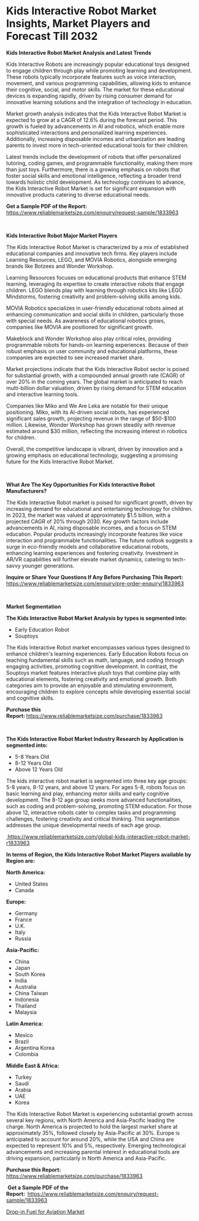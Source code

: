 <p><h1>Kids Interactive Robot Market Insights, Market Players and Forecast Till 2032</h1></p><p><strong>Kids Interactive Robot Market Analysis and Latest Trends</strong></p>
<p><p>Kids Interactive Robots are increasingly popular educational toys designed to engage children through play while promoting learning and development. These robots typically incorporate features such as voice interaction, movement, and various programming capabilities, allowing kids to enhance their cognitive, social, and motor skills. The market for these educational devices is expanding rapidly, driven by rising consumer demand for innovative learning solutions and the integration of technology in education.</p><p>Market growth analysis indicates that the Kids Interactive Robot Market is expected to grow at a CAGR of 12.6% during the forecast period. This growth is fueled by advancements in AI and robotics, which enable more sophisticated interactions and personalized learning experiences. Additionally, increasing disposable incomes and urbanization are leading parents to invest more in tech-oriented educational tools for their children.</p><p>Latest trends include the development of robots that offer personalized tutoring, coding games, and programmable functionality, making them more than just toys. Furthermore, there is a growing emphasis on robots that foster social skills and emotional intelligence, reflecting a broader trend towards holistic child development. As technology continues to advance, the Kids Interactive Robot Market is set for significant expansion with innovative products catering to diverse educational needs.</p></p>
<p><strong>Get a Sample PDF of the Report:&nbsp;</strong> <a href="https://www.reliablemarketsize.com/enquiry/request-sample/1833963?utm_campaign=1879&utm_medium=2&utm_source=Github&utm_content=ia&utm_term=26032025&utm_id=kids-interactive-robot">https://www.reliablemarketsize.com/enquiry/request-sample/1833963</a></p>
<p>&nbsp;</p>
<p><strong>Kids Interactive Robot Major Market Players</strong></p>
<p><p>The Kids Interactive Robot Market is characterized by a mix of established educational companies and innovative tech firms. Key players include Learning Resources, LEGO, and MOVIA Robotics, alongside emerging brands like Botzees and Wonder Workshop. </p><p>Learning Resources focuses on educational products that enhance STEM learning, leveraging its expertise to create interactive robots that engage children. LEGO blends play with learning through robotics kits like LEGO Mindstorms, fostering creativity and problem-solving skills among kids.</p><p>MOVIA Robotics specializes in user-friendly educational robots aimed at enhancing communication and social skills in children, particularly those with special needs. As awareness of educational robotics grows, companies like MOVIA are positioned for significant growth.</p><p>Makeblock and Wonder Workshop also play critical roles, providing programmable robots for hands-on learning experiences. Because of their robust emphasis on user community and educational platforms, these companies are expected to see increased market share.</p><p>Market projections indicate that the Kids Interactive Robot sector is poised for substantial growth, with a compounded annual growth rate (CAGR) of over 20% in the coming years. The global market is anticipated to reach multi-billion dollar valuation, driven by rising demand for STEM education and interactive learning tools.</p><p>Companies like Miko and We Are Leka are notable for their unique positioning. Miko, with its AI-driven social robots, has experienced significant sales growth, projecting revenue in the range of $50-$100 million. Likewise, Wonder Workshop has grown steadily with revenue estimated around $30 million, reflecting the increasing interest in robotics for children.</p><p>Overall, the competitive landscape is vibrant, driven by innovation and a growing emphasis on educational technology, suggesting a promising future for the Kids Interactive Robot Market.</p></p>
<p>&nbsp;</p>
<p><strong>What Are The Key Opportunities For Kids Interactive Robot Manufacturers?</strong></p>
<p><p>The Kids Interactive Robot market is poised for significant growth, driven by increasing demand for educational and entertaining technology for children. In 2023, the market was valued at approximately $1.5 billion, with a projected CAGR of 20% through 2030. Key growth factors include advancements in AI, rising disposable incomes, and a focus on STEM education. Popular products increasingly incorporate features like voice interaction and programmable functionalities. The future outlook suggests a surge in eco-friendly models and collaborative educational robots, enhancing learning experiences and fostering creativity. Investment in AR/VR capabilities will further elevate market dynamics, catering to tech-savvy younger generations.</p></p>
<p><strong>Inquire or Share Your Questions If Any Before Purchasing This Report:</strong> <a href="https://www.reliablemarketsize.com/enquiry/pre-order-enquiry/1833963?utm_campaign=1879&utm_medium=2&utm_source=Github&utm_content=ia&utm_term=26032025&utm_id=kids-interactive-robot">https://www.reliablemarketsize.com/enquiry/pre-order-enquiry/1833963</a></p>
<p>&nbsp;</p>
<p><strong>Market Segmentation</strong></p>
<p><strong>The Kids Interactive Robot Market Analysis by types is segmented into:</strong></p>
<p><ul><li>Early Education Robot</li><li>Souptoys</li></ul></p>
<p><p>The Kids Interactive Robot market encompasses various types designed to enhance children's learning experiences. Early Education Robots focus on teaching fundamental skills such as math, language, and coding through engaging activities, promoting cognitive development. In contrast, the Souptoys market features interactive plush toys that combine play with educational elements, fostering creativity and emotional growth. Both categories aim to provide an enjoyable and stimulating environment, encouraging children to explore concepts while developing essential social and cognitive skills.</p></p>
<p><strong>Purchase this Report:&nbsp;</strong><a href="https://www.reliablemarketsize.com/purchase/1833963?utm_campaign=1879&utm_medium=2&utm_source=Github&utm_content=ia&utm_term=26032025&utm_id=kids-interactive-robot">https://www.reliablemarketsize.com/purchase/1833963</a></p>
<p>&nbsp;</p>
<p><strong>The Kids Interactive Robot Market Industry Research by Application is segmented into:</strong></p>
<p><ul><li>5-8 Years Old</li><li>8-12 Years Old</li><li>Above 12 Years Old</li></ul></p>
<p><p>The kids interactive robot market is segmented into three key age groups: 5-8 years, 8-12 years, and above 12 years. For ages 5-8, robots focus on basic learning and play, enhancing motor skills and early cognitive development. The 8-12 age group seeks more advanced functionalities, such as coding and problem-solving, promoting STEM education. For those above 12, interactive robots cater to complex tasks and programming challenges, fostering creativity and critical thinking. This segmentation addresses the unique developmental needs of each age group.</p></p>
<p><a href="https://www.reliablemarketsize.com/global-kids-interactive-robot-market-r1833963?utm_campaign=1879&utm_medium=2&utm_source=Github&utm_content=ia&utm_term=26032025&utm_id=kids-interactive-robot">&nbsp;https://www.reliablemarketsize.com/global-kids-interactive-robot-market-r1833963</a></p>
<p><strong>In terms of Region, the Kids Interactive Robot Market Players available by Region are:</strong></p>
<p>
    <p> <strong> North America: </strong>
        <ul>
            <li>United States</li>
            <li>Canada</li>
        </ul>
        </p> 
    <p> <strong> Europe: </strong>
        <ul>
            <li>Germany</li>
            <li>France</li>
            <li>U.K.</li>
            <li>Italy</li>
            <li>Russia</li>
        </ul>
        </p> 
    <p> <strong> Asia-Pacific: </strong>
        <ul>
            <li>China</li>
            <li>Japan</li>
            <li>South Korea</li>
            <li>India</li>
            <li>Australia</li>
            <li>China Taiwan</li>
            <li>Indonesia</li>
            <li>Thailand</li>
            <li>Malaysia</li>
        </ul>
        </p> 
    <p> <strong> Latin America: </strong>
        <ul>
            <li>Mexico</li>
            <li>Brazil</li>
            <li>Argentina Korea</li>
            <li>Colombia</li>
        </ul>
        </p> 
    <p> <strong> Middle East & Africa: </strong>
        <ul>
            <li>Turkey</li>
            <li>Saudi</li>
            <li>Arabia</li>
            <li>UAE</li>
            <li>Korea</li>
        </ul>
    </p>
    </p>
<p><p>The Kids Interactive Robot Market is experiencing substantial growth across several key regions, with North America and Asia-Pacific leading the charge. North America is projected to hold the largest market share at approximately 35%, followed closely by Asia-Pacific at 30%. Europe is anticipated to account for around 20%, while the USA and China are expected to represent 10% and 5%, respectively. Emerging technological advancements and increasing parental interest in educational tools are driving expansion, particularly in North America and Asia-Pacific.</p></p>
<p><strong>Purchase this Report: </strong><a href="https://www.reliablemarketsize.com/purchase/1833963?utm_campaign=1879&utm_medium=2&utm_source=Github&utm_content=ia&utm_term=26032025&utm_id=kids-interactive-robot">https://www.reliablemarketsize.com/purchase/1833963</a></p>
<p>&nbsp;<strong>Get a Sample PDF of the Report:&nbsp;&nbsp;</strong><a href="https://www.reliablemarketsize.com/enquiry/request-sample/1833963?utm_campaign=1879&utm_medium=2&utm_source=Github&utm_content=ia&utm_term=26032025&utm_id=kids-interactive-robot">https://www.reliablemarketsize.com/enquiry/request-sample/1833963</a></p>
<p><strong></strong></p>
<p><p><a href="https://github.com/FassouRP/Market-Research-Report-List-7/blob/main/drop-in-fuel-for-aviation-market.md?utm_campaign=1879&utm_medium=2&utm_source=Github&utm_content=ia&utm_term=26032025&utm_id=kids-interactive-robot">Drop-in Fuel for Aviation Market</a></p></p>